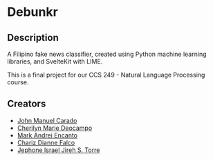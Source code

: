 # **Debunkr**

## Description

A Filipino fake news classifier, created using Python machine learning libraries, and SvelteKit with LIME.

This is a final project for our CCS 249 - Natural Language Processing course.

## Creators
- [John Manuel Carado](https://github.com/hydraadra112)
- [Cherilyn Marie Deocampo](https://github.com/chiichann)
- [Mark Andrei Encanto](https://github.com/Markndrei)
- [Chariz Dianne Falco](https://github.com/chariz1101)
- [Jephone Israel Jireh S. Torre](https://github.com/JephoneTorre)